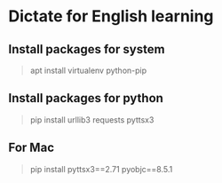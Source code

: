 # Dictate for English learning

## Install packages for system
> apt install virtualenv python-pip

## Install packages for python
> pip install urllib3 requests pyttsx3

## For Mac
> pip install pyttsx3==2.71 pyobjc==8.5.1
